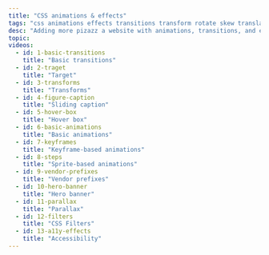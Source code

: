 ```yaml
---
title: "CSS animations & effects"
tags: "css animations effects transitions transform rotate skew translate target step keyframes webkit vendor prefixes parallax scrolling"
desc: "Adding more pizazz a website with animations, transitions, and effects."
topic:
videos:
  - id: 1-basic-transitions
    title: "Basic transitions"
  - id: 2-traget
    title: "Target"
  - id: 3-transforms
    title: "Transforms"
  - id: 4-figure-caption
    title: "Sliding caption"
  - id: 5-hover-box
    title: "Hover box"
  - id: 6-basic-animations
    title: "Basic animations"
  - id: 7-keyframes
    title: "Keyframe-based animations"
  - id: 8-steps
    title: "Sprite-based animations"
  - id: 9-vendor-prefixes
    title: "Vendor prefixes"
  - id: 10-hero-banner
    title: "Hero banner"
  - id: 11-parallax
    title: "Parallax"
  - id: 12-filters
    title: "CSS Filters"
  - id: 13-a11y-effects
    title: "Accessibility"
---
```

